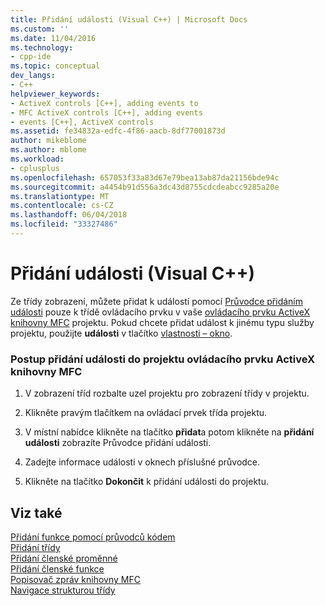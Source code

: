 ```yaml
---
title: Přidání události (Visual C++) | Microsoft Docs
ms.custom: ''
ms.date: 11/04/2016
ms.technology:
- cpp-ide
ms.topic: conceptual
dev_langs:
- C++
helpviewer_keywords:
- ActiveX controls [C++], adding events to
- MFC ActiveX controls [C++], adding events
- events [C++], ActiveX controls
ms.assetid: fe34832a-edfc-4f86-aacb-8df77001873d
author: mikeblome
ms.author: mblome
ms.workload:
- cplusplus
ms.openlocfilehash: 657053f33a83d67e79bea13ab87da21156bde94c
ms.sourcegitcommit: a4454b91d556a3dc43d8755cdcdeabcc9285a20e
ms.translationtype: MT
ms.contentlocale: cs-CZ
ms.lasthandoff: 06/04/2018
ms.locfileid: "33327486"
---
```

# <a name="adding-an-event-visual-c"></a>Přidání události (Visual C++)
Ze třídy zobrazení, můžete přidat k událostí pomocí [Průvodce přidáním události](../ide/add-event-wizard.md) pouze k třídě ovládacího prvku v vaše [ovládacího prvku ActiveX knihovny MFC](../mfc/reference/creating-an-mfc-activex-control.md) projektu. Pokud chcete přidat událost k jinému typu služby projektu, použijte **události** v tlačítko [vlastnosti – okno](/visualstudio/ide/reference/properties-window).  
  
### <a name="to-add-an-event-to-your-mfc-activex-control-project"></a>Postup přidání události do projektu ovládacího prvku ActiveX knihovny MFC  
  
1.  V zobrazení tříd rozbalte uzel projektu pro zobrazení třídy v projektu.  
  
2.  Klikněte pravým tlačítkem na ovládací prvek třída projektu.  
  
3.  V místní nabídce klikněte na tlačítko **přidat**a potom klikněte na **přidání události** zobrazíte Průvodce přidání události.  
  
4.  Zadejte informace události v oknech příslušné průvodce.  
  
5.  Klikněte na tlačítko **Dokončit** k přidání události do projektu.  
  
## <a name="see-also"></a>Viz také  
 [Přidání funkce pomocí průvodců kódem](../ide/adding-functionality-with-code-wizards-cpp.md)   
 [Přidání třídy](../ide/adding-a-class-visual-cpp.md)   
 [Přidání členské proměnné](../ide/adding-a-member-variable-visual-cpp.md)   
 [Přidání členské funkce](../ide/adding-a-member-function-visual-cpp.md)   
 [Popisovač zpráv knihovny MFC](../mfc/reference/adding-an-mfc-message-handler.md)   
 [Navigace strukturou třídy](../ide/navigating-the-class-structure-visual-cpp.md)